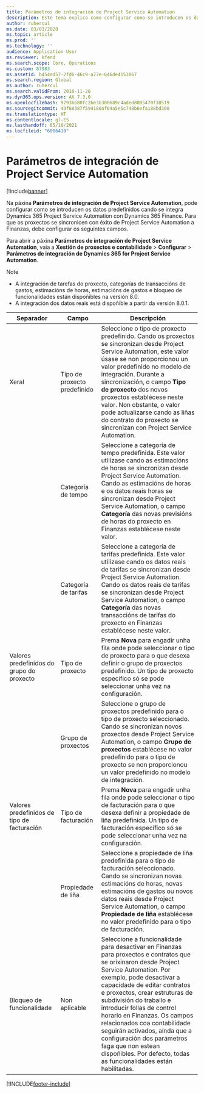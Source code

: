 ```yaml
---
title: Parámetros de integración de Project Service Automation
description: Este tema explica como configurar como se introducen os datos predefinidos cando se integra Microsoft Dynamics 365 for Project Service Automation con Microsoft Dynamics 365 Finance.
author: ruhercul
ms.date: 03/03/2020
ms.topic: article
ms.prod: ''
ms.technology: ''
audience: Application User
ms.reviewer: kfend
ms.search.scope: Core, Operations
ms.custom: 87983
ms.assetid: b454ad57-2fd6-46c9-a77e-646de4153067
ms.search.region: Global
ms.author: ruhercul
ms.search.validFrom: 2016-11-28
ms.dyn365.ops.version: AX 7.3.0
ms.openlocfilehash: 9793b680fc2be3b300689c4aded8005470f30519
ms.sourcegitcommit: 40f68387f594180af64a5e5c748b6efa188bd300
ms.translationtype: HT
ms.contentlocale: gl-ES
ms.lasthandoff: 05/10/2021
ms.locfileid: "6006419"
---
```

# <a name="project-service-automation-integration-parameters"></a>Parámetros de integración de Project Service Automation

[!include[banner](../includes/banner.md)]

Na páxina **Parámetros de integración de Project Service Automation**, pode configurar como se introducen os datos predefinidos cando se integra Dynamics 365 Project Service Automation con Dynamics 365 Finance. Para que os proxectos se sincronicen con éxito de Project Service Automation a Finanzas, debe configurar os seguintes campos.

Para abrir a páxina **Parámetros de integración de Project Service Automation**, vaia a **Xestión de proxectos e contabilidade** \> **Configurar** \> **Parámetros de integración de Dynamics 365 for Project Service Automation**. 

> [!NOTE]
> - A integración de tarefas do proxecto, categorías de transaccións de gastos, estimacións de horas, estimacións de gastos e bloqueo de funcionalidades están dispoñibles na versión 8.0.
> - A integración dos datos reais está dispoñible a partir da versión 8.0.1.


| Separador                    | Campo                | Descripción |
|------------------------|----------------------|-------------|
| Xeral                | Tipo de proxecto predefinido | Seleccione o tipo de proxecto predefinido. Cando os proxectos se sincronizan desde Project Service Automation, este valor úsase se non proporcionou un valor predefinido no modelo de integración. Durante a sincronización, o campo **Tipo de proxecto** dos novos proxectos establécese neste valor. Non obstante, o valor pode actualizarse cando as liñas do contrato do proxecto se sincronizan con Project Service Automation. |
|                        | Categoría de tempo        | Seleccione a categoría de tempo predefinida. Este valor utilízase cando as estimacións de horas se sincronizan desde Project Service Automation. Cando as estimacións de horas e os datos reais horas se sincronizan desde Project Service Automation, o campo **Categoría** das novas previsións de horas do proxecto en Finanzas establécese neste valor. |
|                        | Categoría de tarifas         | Seleccione a categoría de tarifas predefinida. Este valor utilízase cando os datos reais de tarifas se sincronizan desde Project Service Automation. Cando os datos reais de tarifas se sincronizan desde Project Service Automation, o campo **Categoría** das novas transaccións de tarifas do proxecto en Finanzas establécese neste valor. |
| Valores predefinidos do grupo do proxecto | Tipo de proxecto         | Prema **Nova** para engadir unha fila onde pode seleccionar o tipo de proxecto para o que desexa definir o grupo de proxectos predefinido. Un tipo de proxecto específico só se pode seleccionar unha vez na configuración. |
|                        | Grupo de proxectos        | Seleccione o grupo de proxectos predefinido para o tipo de proxecto seleccionado. Cando se sincronizan novos proxectos desde Project Service Automation, o campo **Grupo de proxectos** establécese no valor predefinido para o tipo de proxecto se non proporcionou un valor predefinido no modelo de integración. |
| Valores predefinidos de tipo de facturación  | Tipo de facturación         | Prema **Nova** para engadir unha fila onde pode seleccionar o tipo de facturación para o que desexa definir a propiedade de liña predefinida. Un tipo de facturación específico só se pode seleccionar unha vez na configuración. |
|                        | Propiedade de liña        | Seleccione a propiedade de liña predefinida para o tipo de facturación seleccionado. Cando se sincronizan novas estimacións de horas, novas estimacións de gastos ou novos datos reais desde Project Service Automation, o campo **Propiedade de liña** establécese no valor predefinido para o tipo de facturación. |
| Bloqueo de funcionalidade  | Non aplicable       | Seleccione a funcionalidade para desactivar en Finanzas para proxectos e contratos que se orixinaron desde Project Service Automation. Por exemplo, pode desactivar a capacidade de editar contratos e proxectos, crear estruturas de subdivisión do traballo e introducir follas de control horario en Finanzas. Os campos relacionados coa contabilidade seguirán activados, aínda que a configuración dos parámetros faga que non estean dispoñibles. Por defecto, todas as funcionalidades están habilitadas. |


[!INCLUDE[footer-include](../includes/footer-banner.md)]